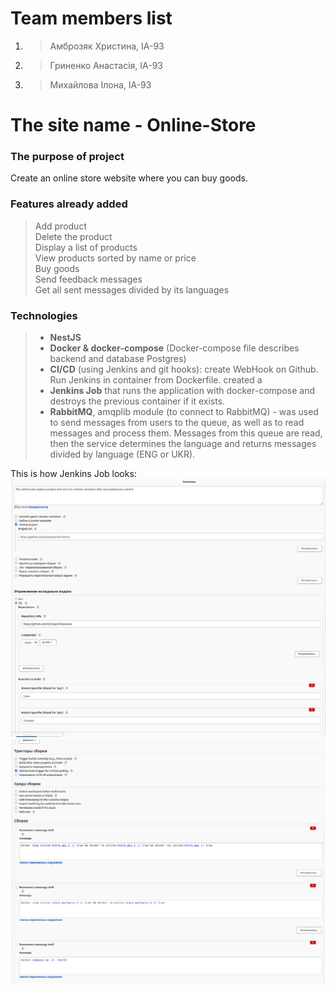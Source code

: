 # Team members list
1. > Амброзяк Христина, ІА-93
2. > Гриненко Анастасія, ІА-93
3. > Михайлова Ілона, ІА-93

# The site name - Online-Store

### The purpose of project <br>
Create an online store website where you can buy goods.

### Features already added <br>
>Add product <br>
>Delete the product <br>
>Display a list of products  <br>
>View products sorted by name or price <br>
>Buy goods <br>
>Send feedback messages <br>
>Get all sent messages divided by its languages <br>

### Technologies <br>
> - <b>NestJS</b> <br>
> - <b>Docker & docker-compose</b> (Docker-compose file describes backend and database Postgres) <br>
> - <b>CI/CD</b> (using Jenkins and git hooks): create WebHook on Github. Run Jenkins in container from Dockerfile. created a 
> - <b>Jenkins Job</b> that runs the application with docker-compose and destroys the previous container if it exists. <br>
> - <b>RabbitMQ</b>, amqplib module (to connect to RabbitMQ) - was used to send messages from users to the queue, as well as to read messages and process them.
> Messages from this queue are read, then the service determines the language and returns messages divided by language 
> (ENG or UKR).


This is how Jenkins Job looks:
![Jenkins Job](img/jenkinsJob1.png)
![Jenkins Job](img/jenkinsJob2.png)
